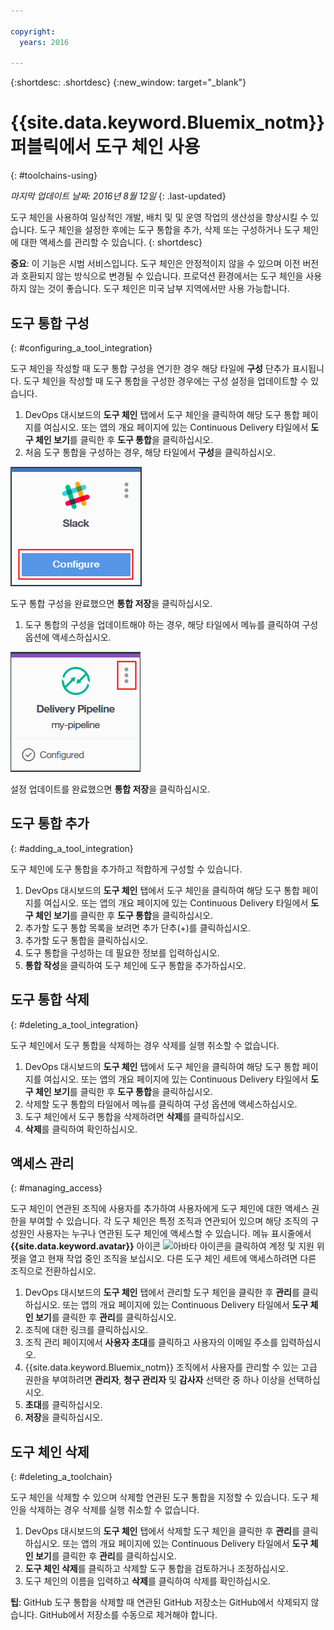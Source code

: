 ```yaml
---

copyright:
  years: 2016

---
```


{:shortdesc: .shortdesc}
{:new_window: target="_blank"}

# {{site.data.keyword.Bluemix_notm}} 퍼블릭에서 도구 체인 사용
{: #toolchains-using}

*마지막 업데이트 날짜: 2016년 8월 12일*
{: .last-updated}

도구 체인을 사용하여 일상적인 개발, 배치 및 및 운영 작업의 생산성을 향상시킬 수 있습니다. 도구 체인을 설정한 후에는 도구 통합을 추가, 삭제 또는 구성하거나 도구 체인에 대한 액세스를 관리할 수 있습니다.
{: shortdesc}

**중요**: 이 기능은 시범 서비스입니다. 도구 체인은 안정적이지 않을 수 있으며 이전 버전과 호환되지 않는 방식으로 변경될 수 있습니다. 프로덕션 환경에서는 도구 체인을 사용하지 않는 것이 좋습니다. 도구 체인은 미국 남부 지역에서만 사용 가능합니다. 

## 도구 통합 구성
{: #configuring_a_tool_integration}

도구 체인을 작성할 때 도구 통합 구성을 연기한 경우 해당 타일에 **구성** 단추가 표시됩니다. 도구 체인을 작성할 때 도구 통합을 구성한 경우에는 구성 설정을 업데이트할 수 있습니다. 

1. DevOps 대시보드의 **도구 체인** 탭에서 도구 체인을 클릭하여 해당 도구 통합 페이지를 여십시오. 또는 앱의 개요 페이지에 있는 Continuous Delivery 타일에서 **도구 체인 보기**를 클릭한 후 **도구 통합**을 클릭하십시오. 
1. 처음 도구 통합을 구성하는 경우, 해당 타일에서 **구성**을 클릭하십시오. 

  ![구성 단추](images/toolchain_tile_configure.png)

 도구 통합 구성을 완료했으면 **통합 저장**을 클릭하십시오. 
 
1. 도구 통합의 구성을 업데이트해야 하는 경우, 해당 타일에서 메뉴를 클릭하여 구성 옵션에 액세스하십시오. 

  ![구성 메뉴](images/toolchain_tile_menu.png)
 
 설정 업데이트를 완료했으면 **통합 저장**을 클릭하십시오. 

## 도구 통합 추가
{: #adding_a_tool_integration}

도구 체인에 도구 통합을 추가하고 적합하게 구성할 수 있습니다. 

1. DevOps 대시보드의 **도구 체인** 탭에서 도구 체인을 클릭하여 해당 도구 통합 페이지를 여십시오. 또는 앱의 개요 페이지에 있는 Continuous Delivery 타일에서 **도구 체인 보기**를 클릭한 후 **도구 통합**을 클릭하십시오. 
1. 추가할 도구 통합 목록을 보려면 추가 단추(+)를 클릭하십시오. 
1. 추가할 도구 통합을 클릭하십시오. 
1. 도구 통합을 구성하는 데 필요한 정보를 입력하십시오.  
1. **통합 작성**을 클릭하여 도구 체인에 도구 통합을 추가하십시오. 

## 도구 통합 삭제
{: #deleting_a_tool_integration}

도구 체인에서 도구 통합을 삭제하는 경우 삭제를 실행 취소할 수 없습니다.  

1. DevOps 대시보드의 **도구 체인** 탭에서 도구 체인을 클릭하여 해당 도구 통합 페이지를 여십시오. 또는 앱의 개요 페이지에 있는 Continuous Delivery 타일에서 **도구 체인 보기**를 클릭한 후 **도구 통합**을 클릭하십시오. 
1. 삭제할 도구 통합의 타일에서 메뉴를 클릭하여 구성 옵션에 액세스하십시오. 
1. 도구 체인에서 도구 통합을 삭제하려면 **삭제**를 클릭하십시오. 
1. **삭제**를 클릭하여 확인하십시오.   

## 액세스 관리
{: #managing_access}

도구 체인이 연관된 조직에 사용자를 추가하여 사용자에게 도구 체인에 대한 액세스 권한을 부여할 수 있습니다. 각 도구 체인은 특정 조직과 연관되어 있으며 해당 조직의 구성원인 사용자는 누구나 연관된 도구 체인에 액세스할 수 있습니다. 메뉴 표시줄에서 **{{site.data.keyword.avatar}}** 아이콘 ![아바타 아이콘](../icons/i-avatar-icon.svg)을 클릭하여 계정 및 지원 위젯을 열고 현재 작업 중인 조직을 보십시오. 다른 도구 체인 세트에 액세스하려면 다른 조직으로 전환하십시오. 

<!--CA: Commenting out the content on authentication for Interconnect since it applies to GitHub Enterprise. This content can be exposed again when GHE is supported for the Dedicated Beta 2.-->

<!--You have three authentication options for your Bluemix dedicated environment: LDAP, SAML, or Web ID. 

**Important:** For this beta, Web ID authentication requires additional user management on GitHub Enterprise.

If you use LDAP or SAML authentication in your Bluemix dedicated environment, when you add users to your Bluemix org and spaces, the users can log in to GitHub Enterprise by using their Bluemix ID and password, and accounts are created for them. When you add users to your Bluemix org and spaces, they are not automatically added to the GitHub Enterprise repo. Someone who has admin privileges for the repo must add them.  

If you use Web ID authentication, when you add users to your Bluemix org and spaces, a GitHub Enterprise site administrator must set up a GitHub Enterprise account for those users. Alternatively, new users can create a toolchain, in which case a GitHub Enterprise account is created for them. However, if those users want to access repos that are associated with toolchains besides their own, they must be granted access to those repos.

To add a user: -->

1. DevOps 대시보드의 **도구 체인** 탭에서 관리할 도구 체인을 클릭한 후 **관리**를 클릭하십시오. 또는 앱의 개요 페이지에 있는 Continuous Delivery 타일에서 **도구 체인 보기**를 클릭한 후 **관리**를 클릭하십시오.   
1. 조직에 대한 링크를 클릭하십시오.  
1. 조직 관리 페이지에서 **사용자 초대**를 클릭하고 사용자의 이메일 주소를 입력하십시오. 
1. {{site.data.keyword.Bluemix_notm}} 조직에서 사용자를 관리할 수 있는 고급 권한을 부여하려면 **관리자**, **청구 관리자** 및 **감사자** 선택란 중 하나 이상을 선택하십시오. 
1. **초대**를 클릭하십시오. 
1. **저장**을 클릭하십시오. 

## 도구 체인 삭제
{: #deleting_a_toolchain}

도구 체인을 삭제할 수 있으며 삭제할 연관된 도구 통합을 지정할 수 있습니다. 도구 체인을 삭제하는 경우 삭제를 실행 취소할 수 없습니다. 

1. DevOps 대시보드의 **도구 체인** 탭에서 삭제할 도구 체인을 클릭한 후 **관리**를 클릭하십시오. 또는 앱의 개요 페이지에 있는 Continuous Delivery 타일에서 **도구 체인 보기**를 클릭한 후 **관리**를 클릭하십시오. 
1. **도구 체인 삭제**를 클릭하고 삭제할 도구 통합을 검토하거나 조정하십시오. 
1. 도구 체인의 이름을 입력하고 **삭제**를 클릭하여 삭제를 확인하십시오.   

 **팁**: GitHub 도구 통합을 삭제할 때 연관된 GitHub 저장소는 GitHub에서 삭제되지 않습니다. GitHub에서 저장소를 수동으로 제거해야 합니다. 
